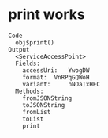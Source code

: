 # print works

    Code
      obj$print()
    Output
      <ServiceAccessPoint>
      Fields:
      	accessUri:	 YwogDW 
      	format:	 VnRPqGQWoH 
      	variant:	 nNOaIxHEC 
      Methods:
      	fromJSONString
      	toJSONString
      	fromList
      	toList
      	print

